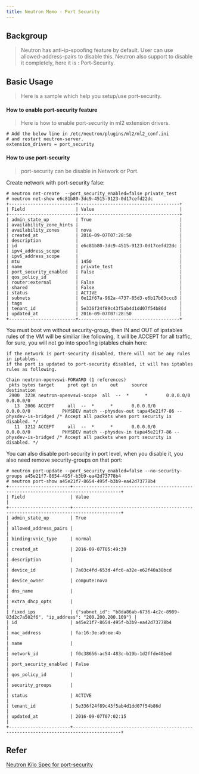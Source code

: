 ```yaml
---
title: Neutron Memo - Port Security
---
```

## Backgroup

> Neutron has anti-ip-spoofing feature by default. User can use allowed-address-pairs to disable this. Neutron also support to disable it completely, here it is : Port-Security.


## Basic Usage

> Here is a sample which help you setup/use port-security.

#### How to enable port-security feature

> Here is how to enable port-security in ml2 extension drivers.


```
# Add the below line in /etc/neutron/plugins/ml2/ml2_conf.ini
# and restart neutron-server.
extension_drivers = port_security
```

#### How to use port-security

> port-security can be disable in Network or Port. 


Create network with port-security false:

```
# neutron net-create  --port_security_enabled=false private_test
# neutron net-show e6c81b80-3dc9-4515-9123-0d17cefd22dc
+-------------------------+--------------------------------------+
| Field                   | Value                                |
+-------------------------+--------------------------------------+
| admin_state_up          | True                                 |
| availability_zone_hints |                                      |
| availability_zones      | nova                                 |
| created_at              | 2016-09-07T07:28:50                  |
| description             |                                      |
| id                      | e6c81b80-3dc9-4515-9123-0d17cefd22dc |
| ipv4_address_scope      |                                      |
| ipv6_address_scope      |                                      |
| mtu                     | 1450                                 |
| name                    | private_test                         |
| port_security_enabled   | False                                |
| qos_policy_id           |                                      |
| router:external         | False                                |
| shared                  | False                                |
| status                  | ACTIVE                               |
| subnets                 | 0e12f67a-962a-4737-85d3-e6b17b63ccc8 |
| tags                    |                                      |
| tenant_id               | 5e336f24f89c43f5ab4d1dd07f54b86d     |
| updated_at              | 2016-09-07T07:28:50                  |
+-------------------------+--------------------------------------+
```

You must boot vm without security-group, then IN and OUT of ipstables rules of the VM will be similiar like following, It will be ACCEPT for all traffic, for sure, you will not go into spoofing iptables chain here:

```
if the network is port-security disabled, there will not be any rules in iptables.
if the port is updated to port-security disabled, it will has iptables rules as following.

Chain neutron-openvswi-FORWARD (1 references)
 pkts bytes target     prot opt in     out     source               destination         
 2900  323K neutron-openvswi-scope  all  --  *      *       0.0.0.0/0            0.0.0.0/0           
   13  2006 ACCEPT     all  --  *      *       0.0.0.0/0            0.0.0.0/0            PHYSDEV match --physdev-out tapa45e21f7-86 --physdev-is-bridged /* Accept all packets when port security is disabled. */
   11  1212 ACCEPT     all  --  *      *       0.0.0.0/0            0.0.0.0/0            PHYSDEV match --physdev-in tapa45e21f7-86 --physdev-is-bridged /* Accept all packets when port security is disabled. */
```

You can also disable port-security in port level, when you disable it, you also need remove security-groups on that port:

```
# neutron port-update --port_security_enabled=false --no-security-groups a45e21f7-8654-495f-b3b9-ea42d73778b4
# neutron port-show a45e21f7-8654-495f-b3b9-ea42d73778b4
+-----------------------+----------------------------------------------------------------------------------------+
| Field                 | Value                                                                                  |
+-----------------------+----------------------------------------------------------------------------------------+
| admin_state_up        | True                                                                                   |
| allowed_address_pairs |                                                                                        |
| binding:vnic_type     | normal                                                                                 |
| created_at            | 2016-09-07T05:49:39                                                                    |
| description           |                                                                                        |
| device_id             | 7a03c4fd-653d-4fc6-a32e-e62f40a38bcd                                                   |
| device_owner          | compute:nova                                                                           |
| dns_name              |                                                                                        |
| extra_dhcp_opts       |                                                                                        |
| fixed_ips             | {"subnet_id": "b8da86ab-6736-4c2c-8989-83d2c7a502f6", "ip_address": "200.200.200.109"} |
| id                    | a45e21f7-8654-495f-b3b9-ea42d73778b4                                                   |
| mac_address           | fa:16:3e:a9:ee:4b                                                                      |
| name                  |                                                                                        |
| network_id            | f0c38656-ac54-483c-b19b-1d2ffde481ed                                                   |
| port_security_enabled | False                                                                                  |
| qos_policy_id         |                                                                                        |
| security_groups       |                                                                                        |
| status                | ACTIVE                                                                                 |
| tenant_id             | 5e336f24f89c43f5ab4d1dd07f54b86d                                                       |
| updated_at            | 2016-09-07T07:02:15                                                                    |
+-----------------------+----------------------------------------------------------------------------------------+
```

## Refer
[Neutron Kilo Spec for port-security](https://specs.openstack.org/openstack/neutron-specs/specs/kilo/ml2-ovs-portsecurity.html)
